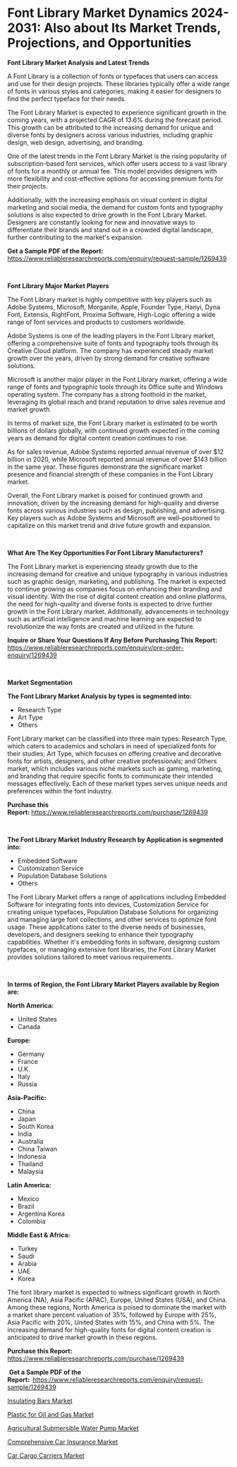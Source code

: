 <p><h1>Font Library Market Dynamics 2024-2031: Also about Its Market Trends, Projections, and Opportunities</h1></p><p><strong>Font Library Market Analysis and Latest Trends</strong></p>
<p><p>A Font Library is a collection of fonts or typefaces that users can access and use for their design projects. These libraries typically offer a wide range of fonts in various styles and categories, making it easier for designers to find the perfect typeface for their needs.</p><p>The Font Library Market is expected to experience significant growth in the coming years, with a projected CAGR of 13.6% during the forecast period. This growth can be attributed to the increasing demand for unique and diverse fonts by designers across various industries, including graphic design, web design, advertising, and branding.</p><p>One of the latest trends in the Font Library Market is the rising popularity of subscription-based font services, which offer users access to a vast library of fonts for a monthly or annual fee. This model provides designers with more flexibility and cost-effective options for accessing premium fonts for their projects.</p><p>Additionally, with the increasing emphasis on visual content in digital marketing and social media, the demand for custom fonts and typography solutions is also expected to drive growth in the Font Library Market. Designers are constantly looking for new and innovative ways to differentiate their brands and stand out in a crowded digital landscape, further contributing to the market's expansion.</p></p>
<p><strong>Get a Sample PDF of the Report:&nbsp;</strong> <a href="https://www.reliableresearchreports.com/enquiry/request-sample/1269439">https://www.reliableresearchreports.com/enquiry/request-sample/1269439</a></p>
<p>&nbsp;</p>
<p><strong>Font Library Major Market Players</strong></p>
<p><p>The Font Library market is highly competitive with key players such as Adobe Systems, Microsoft, Morganite, Apple, Founder Type, Hanyi, Dyna Font, Extensis, RightFont, Proxima Software, High-Logic offering a wide range of font services and products to customers worldwide.</p><p>Adobe Systems is one of the leading players in the Font Library market, offering a comprehensive suite of fonts and typography tools through its Creative Cloud platform. The company has experienced steady market growth over the years, driven by strong demand for creative software solutions.</p><p>Microsoft is another major player in the Font Library market, offering a wide range of fonts and typographic tools through its Office suite and Windows operating system. The company has a strong foothold in the market, leveraging its global reach and brand reputation to drive sales revenue and market growth.</p><p>In terms of market size, the Font Library market is estimated to be worth billions of dollars globally, with continued growth expected in the coming years as demand for digital content creation continues to rise.</p><p>As for sales revenue, Adobe Systems reported annual revenue of over $12 billion in 2020, while Microsoft reported annual revenue of over $143 billion in the same year. These figures demonstrate the significant market presence and financial strength of these companies in the Font Library market.</p><p>Overall, the Font Library market is poised for continued growth and innovation, driven by the increasing demand for high-quality and diverse fonts across various industries such as design, publishing, and advertising. Key players such as Adobe Systems and Microsoft are well-positioned to capitalize on this market trend and drive future growth and expansion.</p></p>
<p>&nbsp;</p>
<p><strong>What Are The Key Opportunities For Font Library Manufacturers?</strong></p>
<p><p>The Font Library market is experiencing steady growth due to the increasing demand for creative and unique typography in various industries such as graphic design, marketing, and publishing. The market is expected to continue growing as companies focus on enhancing their branding and visual identity. With the rise of digital content creation and online platforms, the need for high-quality and diverse fonts is expected to drive further growth in the Font Library market. Additionally, advancements in technology such as artificial intelligence and machine learning are expected to revolutionize the way fonts are created and utilized in the future.</p></p>
<p><strong>Inquire or Share Your Questions If Any Before Purchasing This Report:</strong> <a href="https://www.reliableresearchreports.com/enquiry/pre-order-enquiry/1269439">https://www.reliableresearchreports.com/enquiry/pre-order-enquiry/1269439</a></p>
<p>&nbsp;</p>
<p><strong>Market Segmentation</strong></p>
<p><strong>The Font Library Market Analysis by types is segmented into:</strong></p>
<p><ul><li>Research Type</li><li>Art Type</li><li>Others</li></ul></p>
<p><p>Font Library market can be classified into three main types: Research Type, which caters to academics and scholars in need of specialized fonts for their studies; Art Type, which focuses on offering creative and decorative fonts for artists, designers, and other creative professionals; and Others market, which includes various niche markets such as gaming, marketing, and branding that require specific fonts to communicate their intended messages effectively. Each of these market types serves unique needs and preferences within the font industry.</p></p>
<p><strong>Purchase this Report:&nbsp;</strong><a href="https://www.reliableresearchreports.com/purchase/1269439">https://www.reliableresearchreports.com/purchase/1269439</a></p>
<p>&nbsp;</p>
<p><strong>The Font Library Market Industry Research by Application is segmented into:</strong></p>
<p><ul><li>Embedded Software</li><li>Customization Service</li><li>Population Database Solutions</li><li>Others</li></ul></p>
<p><p>The Font Library Market offers a range of applications including Embedded Software for integrating fonts into devices, Customization Service for creating unique typefaces, Population Database Solutions for organizing and managing large font collections, and other services to optimize font usage. These applications cater to the diverse needs of businesses, developers, and designers seeking to enhance their typography capabilities. Whether it's embedding fonts in software, designing custom typefaces, or managing extensive font libraries, the Font Library Market provides solutions tailored to meet various requirements.</p></p>
<p>&nbsp;</p>
<p><strong>In terms of Region, the Font Library Market Players available by Region are:</strong></p>
<p>
    <p> <strong> North America: </strong>
        <ul>
            <li>United States</li>
            <li>Canada</li>
        </ul>
        </p> 
    <p> <strong> Europe: </strong>
        <ul>
            <li>Germany</li>
            <li>France</li>
            <li>U.K.</li>
            <li>Italy</li>
            <li>Russia</li>
        </ul>
        </p> 
    <p> <strong> Asia-Pacific: </strong>
        <ul>
            <li>China</li>
            <li>Japan</li>
            <li>South Korea</li>
            <li>India</li>
            <li>Australia</li>
            <li>China Taiwan</li>
            <li>Indonesia</li>
            <li>Thailand</li>
            <li>Malaysia</li>
        </ul>
        </p> 
    <p> <strong> Latin America: </strong>
        <ul>
            <li>Mexico</li>
            <li>Brazil</li>
            <li>Argentina Korea</li>
            <li>Colombia</li>
        </ul>
        </p> 
    <p> <strong> Middle East & Africa: </strong>
        <ul>
            <li>Turkey</li>
            <li>Saudi</li>
            <li>Arabia</li>
            <li>UAE</li>
            <li>Korea</li>
        </ul>
    </p>
    </p>
<p><p>The font library market is expected to witness significant growth in North America (NA), Asia Pacific (APAC), Europe, United States (USA), and China. Among these regions, North America is poised to dominate the market with a market share percent valuation of 35%, followed by Europe with 25%, Asia Pacific with 20%, United States with 15%, and China with 5%. The increasing demand for high-quality fonts for digital content creation is anticipated to drive market growth in these regions.</p></p>
<p><strong>Purchase this Report: </strong><a href="https://www.reliableresearchreports.com/purchase/1269439">https://www.reliableresearchreports.com/purchase/1269439</a></p>
<p>&nbsp;<strong>Get a Sample PDF of the Report:&nbsp;&nbsp;</strong><a href="https://www.reliableresearchreports.com/enquiry/request-sample/1269439">https://www.reliableresearchreports.com/enquiry/request-sample/1269439</a></p>
<p><strong></strong></p>
<p><p><a href="https://github.com/globismark/Market-Research-Report-List-2/blob/main/insulating-bars-market.md">Insulating Bars Market</a></p><p><a href="https://github.com/prosalinda88/Market-Research-Report-List-3/blob/main/plastic-for-oil-and-gas-market.md">Plastic for Oil and Gas Market</a></p><p><a href="https://medium.com/@emiliomartelli542/agricultural-submersible-water-pump-nbsp-market-focuses-on-market-share-size-and-projected-7d7e1c14bff2">Agricultural Submersible Water Pump Market</a></p><p><a href="https://medium.com/@kanew14036/comprehensive-car-insurance-market-outlook-industry-overview-and-forecast-2024-to-2031-833fdc406c97">Comprehensive Car Insurance Market</a></p><p><a href="https://medium.com/@scanw41036/analyzing-car-cargo-carriers-market-global-industry-perspective-and-forecast-2024-to-2031-8d46d57882d0">Car Cargo Carriers Market</a></p></p>